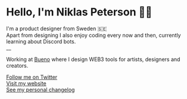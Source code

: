 # Hello, I'm Niklas Peterson 👋🏽
I'm a product designer from Sweden 🇸🇪<br/>
Apart from designing I also enjoy coding every now and then, currently learning about Discord bots.<br/>
__

Working at [Bueno](https://bueno.art/) where I design WEB3 tools for artists, designers and creators.<br />

[Follow me on Twitter](https://twitter.com/niklas_peterson) <br />
[Visit my website](https://niklaspeterson.com/) <br />
[See my personal changelog](https://changelog.niklaspeterson.com) <br />
